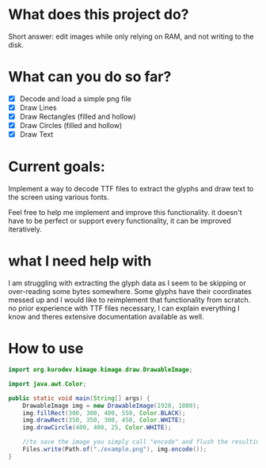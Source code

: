 # What does this project do?

Short answer: edit images while only relying on RAM, and not writing to the disk.

# What can you do so far?

- [x] Decode and load a simple png file
- [x] Draw Lines
- [x] Draw Rectangles (filled and hollow)
- [x] Draw Circles (filled and hollow)
- [x] Draw Text

# Current goals:

Implement a way to decode TTF files to extract the glyphs and draw text to the screen using various fonts.

Feel free to help me implement and improve this functionality.
it doesn't have to be perfect or support every functionality, it can be improved iteratively.

# what I need help with

I am struggling with extracting the glyph data as I seem to be skipping or over-reading some bytes somewhere. 
Some glyphs have their coordinates messed up and I would like to reimplement that functionality from scratch. 
no prior experience with TTF files necessary, 
I can explain everything I know and theres extensive documentation available as well.

# How to use

```java
import org.kurodev.kimage.kimage.draw.DrawableImage;

import java.awt.Color;

public static void main(String[] args) {
    DrawableImage img = new DrawableImage(1920, 1080);
    img.fillRect(300, 300, 400, 550, Color.BLACK);
    img.drawRect(350, 350, 300, 450, Color.WHITE);
    img.drawCircle(400, 400, 25, Color.WHITE);

    //to save the image you simply call "encode" and flush the resulting byte array down the desired OutputStream
    Files.write(Path.of("./example.png"), img.encode());
}
```
